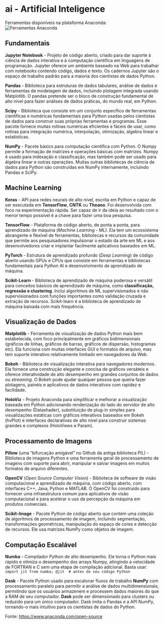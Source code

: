 # ai - Artificial Inteligence

Ferramentas disponíveis na plataforma Anaconda: 
![Ferramentas Anaconda](https://www.anaconda.com/imager/assetsdo/Products/8031/open-source-logos2x_680db6b6f11f9cc710dd7defae241cd3.png)

## Fundamentais
**Jupyter Notebook** - Projeto de código aberto, criado para dar suporte à ciência de dados interativa e à computação científica em linguagens de programação. Jupyter oferece um ambiente baseado na Web para trabalhar com notebooks contendo código, dados e texto. Os cadernos Jupyter são o espaço de trabalho padrão para a maioria dos cientistas de dados Python.

**Pandas** - Biblioteca para estruturas de dados tabulares, análise de dados e ferramentas de modelagem de dados, incluindo plotagem integrada usando Matplotlib. O pandas pretende ser o bloco de construção fundamental de alto nível para fazer análises de dados práticas, do mundo real, em Python.

**Scipy** - Biblioteca que consiste em um conjunto específico de ferramentas científicas e numéricas fundamentais para Python usadas pelos cientistas de dados para construir suas próprias ferramentas e programas. Esse pacote fornece muitas rotinas numéricas eficientes e fáceis de usar, como rotinas para integração numérica, interpolação, otimização, álgebra linear e estatísticas.

**NumPy** - Pacote básico para computação científica com Python. O Numpy permite a formação de matrizes e operações básicas com matrizes. Numpy é usado para indexação e classificação, mas também pode ser usado para álgebra linear e outras operações. Muitas outras bibliotecas de ciência de dados para Python são construídas em NumPy internamente, incluindo Pandas e SciPy.

## Machine Learning
**Keras** - API para redes neurais de alto nível, escrita em Python e capaz de ser executada em **TensorFlow**, **CNTK** ou **Theano**. Foi desenvolvida com foco na  experimentação rápida. Ser capaz de ir da ideia ao resultado com o menor tempo possível é a chave para fazer uma boa pesquisa.

**TensorFlow** - Plataforma de código aberto, de ponta a ponta, para aprendizado de máquina (*Machine Learning* - ML). Ela tem um ecossistema abrangente e flexível de ferramentas, bibliotecas e recursos da comunidade que permite aos pesquisadores impulsionar o estado da arte em ML e aos desenvolvedores criar e implantar facilmente aplicativos baseados em ML.

**PyTorch** - Estrutura de aprendizado profundo (*Deep Learning*) de código aberto usando GPUs e CPUs que consiste em ferramentas e bibliotecas fundamentais para Python AI e desenvolvimento de aprendizado de máquina.

**Scikit-Learn** - Biblioteca de aprendizado de máquina poderosa e versátil para conceitos básicos de aprendizado de máquina, como **classificação, regressão e clustering**. Inclui algoritmos de ML supervisionados e não supervisionados com funções importantes como validação cruzada e extração de recursos. Scikit-learn é a biblioteca de aprendizado de máquina baixada com mais frequência.

## Visualização de Dados
**Matplotlib** - Ferramenta de visualização de dados Python mais bem estabelecida, com foco principalmente em gráficos bidimensionais (gráficos de linhas, gráficos de barras, gráficos de dispersão, histogramas etc). Ela funciona com muitas interfaces GUI e formatos de arquivo, mas tem suporte interativo relativamente limitado em navegadores da Web.

**Bokeh** -  Biblioteca de visualização interativa para navegadores modernos. Ela fornece uma construção elegante e concisa de gráficos versáteis e oferece interatividade de alto desempenho em grandes conjuntos de dados ou *streaming*. O Bokeh pode ajudar qualquer pessoa que queira fazer plotagens, painéis e aplicativos de dados interativos com rapidez e facilidade.

**HoloViz** - Projeto Anaconda para simplificar e melhorar a visualização baseada em Python adicionando renderização do lado do servidor de alto desempenho (Datashader), substituição de plug-in simples para visualizações estáticas com gráficos interativos baseados em Bokeh (hvPlot) e interfaces declarativas de alto nível para construir sistemas grandes e complexos (HoloViews e Param).

## Processamento de Imagens
**Pillow** (uma “bifurcação amigável” no Github da antiga biblioteca PIL) - Biblioteca de imagens Python e uma ferramenta geral de processamento de imagens com suporte para abrir, manipular e salvar imagens em muitos formatos de arquivo diferentes.

**OpenCV** (*Open Source Computer Vision*) - Biblioteca de software de visão computacional e aprendizado de máquina, com código aberto, com interfaces C++, Java, Python e MATLAB. O OpenCV foi construído para fornecer uma infraestrutura comum para aplicativos de visão computacional e para acelerar o uso da percepção da máquina em produtos comerciais.

**Scikit-Image** - Pacote Python de código aberto que contém uma coleção de algoritmos de processamento de imagem, incluindo segmentação, transformações geométricas, manipulação do espaço de cores e detecção de recursos. Ele usa matrizes NumPy como objetos de imagem.

## Computação Escalável
**Numba** - Compilador Python de alto desempenho. Ele torna o Python mais rápido e otimiza o desempenho dos arrays Numpy, atingindo a velocidade de FORTRAN e C sem uma etapa de compilação adicional. Basta usar: ```import jit from numba; @jit  # antes do seu código Python```

**Dask** - Pacote Python usado para escalonar fluxos de trabalho **NumPy** com processamento paralelo para permitir a análise de dados multidimensionais, permitindo que os usuários armazenem e processem dados maiores do que a RAM de seu computador. **Dask** pode ser dimensionado para clusters ou reduzido para um único computador. Dask imita o Pandas e a API NumPy, tornando-o mais intuitivo para os cientistas de dados do Python.

Fonte: https://www.anaconda.com/open-source


